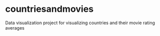 countriesandmovies
==================

Data visualization project for visualizing countries and their movie rating averages
